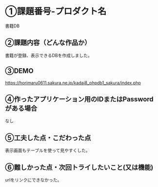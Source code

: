 # ①課題番号-プロダクト名

書籍DB

## ②課題内容（どんな作品か）

書籍が登録、表示できるDBを作成しました。

## ③DEMO

https://horimaru0611.sakura.ne.jp/kadai8_phpdb1_sakura/index.php

## ④作ったアプリケーション用のIDまたはPasswordがある場合

なし

## ⑤工夫した点・こだわった点

表示画面もテーブルを使って見やすくした。



## ⑥難しかった点・次回トライしたいこと(又は機能)

urlをリンクにできなかった。





